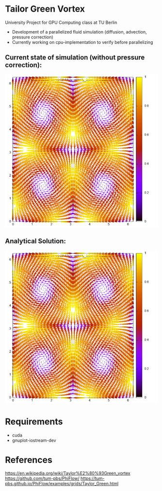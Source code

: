 # Tailor Green Vortex 
 University Project for GPU Computing class at TU Berlin
- Development of a parallelized fluid simulation (diffusion, advection, pressure correction)
- Currently working on cpu-implementation to verify before parallelizing

## Current state of simulation (without pressure correction):
![Simulation](progress_documentation/diffusion_advection_correct.gif)

## Analytical Solution:
![Analytical Solution](progress_documentation/ground_truth.gif)
# Requirements
- cuda
- gnuplot-iostream-dev

# References
https://en.wikipedia.org/wiki/Taylor%E2%80%93Green_vortex
https://github.com/tum-pbs/PhiFlow/
https://tum-pbs.github.io/PhiFlow/examples/grids/Taylor_Green.html
